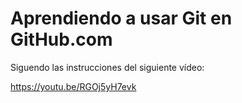 # Aprendiendo a usar Git en GitHub.com

Siguendo las instrucciones del siguiente vídeo:

https://youtu.be/RGOj5yH7evk

